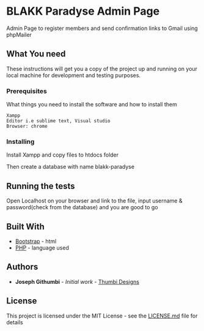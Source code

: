 # BLAKK Paradyse Admin Page

Admin Page to register members and send confirmation links to Gmail using phpMailer

## What You need

These instructions will get you a copy of the project up and running on your local machine for development and testing purposes.

### Prerequisites

What things you need to install the software and how to install them

```
Xampp
Editor i.e sublime text, Visual studio
Browser: chrome
```

### Installing

Install Xampp and copy files to htdocs folder

Then create a database with name blakk-paradyse



## Running the tests

Open Localhost on your browser and link to the file, input username & password(check from the database) and you are good to go



## Built With

* [Bootstrap](https://getbootstrap.com/) - html
* [PHP](http://www.php.net/) - language used




## Authors

* **Joseph Githumbi** - *Initial work* - [Thumbi Designs](https://thumbi.co.ke/)


## License

This project is licensed under the MIT License - see the [LICENSE.md](LICENSE.md) file for details


